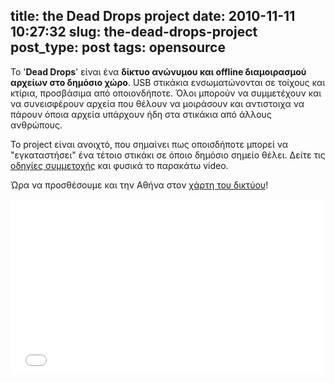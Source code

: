 title: the Dead Drops project
date: 2010-11-11 10:27:32
slug: the-dead-drops-project
post_type: post
tags: opensource
---

Το '**Dead Drops**' είναι ένα **δίκτυο ανώνυμου και offline διαμοιρασμού αρχείων στο δημόσιο χώρο**. USB στικάκια ενσωματώνονται σε τοίχους και κτίρια, προσβάσιμα από οποιονδήποτε. Όλοι μπορούν να συμμετέχουν και να συνεισφέρουν αρχεία που θέλουν να μοιράσουν και αντιστοιχα να πάρουν όποια αρχεία υπάρχουν ήδη στα στικάκια από άλλους ανθρώπους.

Το project είναι ανοιχτό, που σημαίνει πως οποισδήποτε μπορεί να "εγκαταστήσει" ένα τέτοιο στικάκι σε όποιο δημόσιο σημείο θέλει. Δείτε τις [οδηγίες συμμετοχής](http://deaddrops.com/participate) και φυσικά το παρακάτω video.

Ώρα να προσθέσουμε και την Αθήνα στον [χάρτη του δικτύου](http://deaddrops.com/dead-drops/db-map/)!

<iframe src="//player.vimeo.com/video/16620712" width="500" height="281" frameborder="0" webkitallowfullscreen mozallowfullscreen allowfullscreen></iframe>
